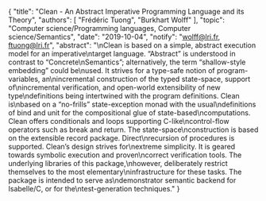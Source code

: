{
    "title": "Clean - An Abstract Imperative Programming Language and its Theory",
    "authors": [
        "Frédéric Tuong",
        "Burkhart Wolff"
    ],
    "topic": "Computer science/Programming languages, Computer science/Semantics",
    "date": "2019-10-04",
    "notify": "wolff@lri.fr, ftuong@lri.fr",
    "abstract": "\nClean is based on a simple, abstract execution model for an imperative\ntarget language. “Abstract” is understood in contrast to “Concrete\nSemantics”; alternatively, the term “shallow-style embedding” could be\nused. It strives for a type-safe notion of program-variables, an\nincremental construction of the typed state-space, support of\nincremental verification, and open-world extensibility of new type\ndefinitions being intertwined with the program definitions. Clean is\nbased on a “no-frills” state-exception monad with the usual\ndefinitions of bind and unit for the compositional glue of state-based\ncomputations. Clean offers conditionals and loops supporting C-like\ncontrol-flow operators such as break and return. The state-space\nconstruction is based on the extensible record package. Direct\nrecursion of procedures is supported. Clean’s design strives for\nextreme simplicity. It is geared towards symbolic execution and proven\ncorrect verification tools. The underlying libraries of this package,\nhowever, deliberately restrict themselves to the most elementary\ninfrastructure for these tasks. The package is intended to serve as\ndemonstrator semantic backend for Isabelle/C, or for the\ntest-generation techniques."
}